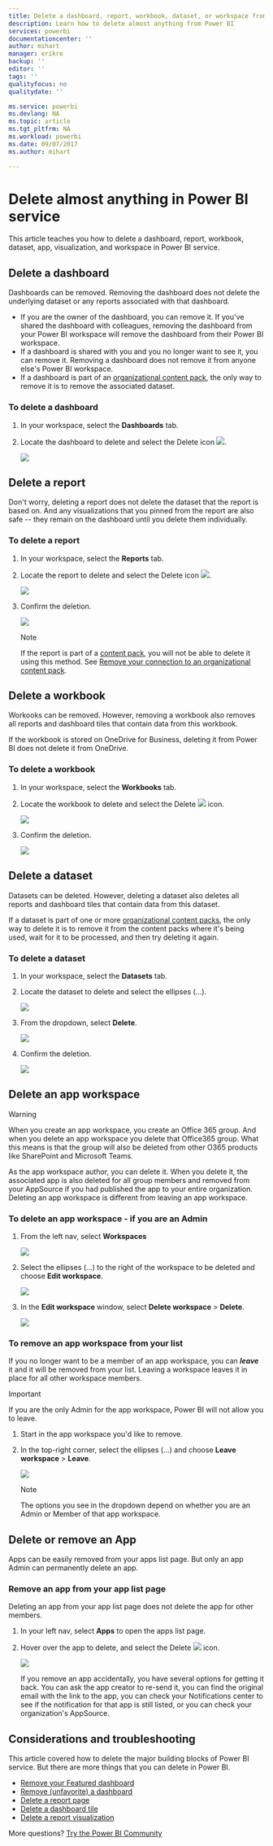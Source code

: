 ```yaml
---
title: Delete a dashboard, report, workbook, dataset, or workspace from Power BI
description: Learn how to delete almost anything from Power BI
services: powerbi
documentationcenter: ''
author: mihart
manager: erikre
backup: ''
editor: ''
tags: ''
qualityfocus: no
qualitydate: ''

ms.service: powerbi
ms.devlang: NA
ms.topic: article
ms.tgt_pltfrm: NA
ms.workload: powerbi
ms.date: 09/07/2017
ms.author: mihart

---
```

# Delete almost anything in Power BI service
This article teaches you how to delete a dashboard, report, workbook, dataset, app, visualization, and workspace in Power BI service.

## Delete a dashboard
Dashboards can be removed. Removing the dashboard does not delete the underlying dataset or any reports associated with that dashboard.

* If you are the owner of the dashboard, you can remove it. If you've shared the dashboard with colleagues, removing the dashboard from your Power BI workspace will remove the dashboard from their Power BI workspace.
* If a dashboard is shared with you and you no longer want to see it, you can remove it.  Removing a dashboard does not remove it from anyone else's Power BI workspace.
* If a dashboard is part of an [organizational content pack](powerbi-service-organizational-content-pack-delete.md), the only way to remove it is to remove the associated dataset.

### To delete a dashboard
1. In your workspace, select the **Dashboards** tab.
2. Locate the dashboard to delete and select the Delete icon ![](media/powerbi-service-delete/power-bi-delete-icon.png). 
   
    ![](media/powerbi-service-delete/power-bi-delete-dash.gif)

## Delete a report
Don't worry, deleting a report does not delete the dataset that the report is based on.  And any visualizations that you pinned from the report are also safe -- they remain on the dashboard until you delete them individually.

### To delete a report
1. In your workspace, select the **Reports** tab.
2. Locate the report to delete and select the Delete icon   ![](media/powerbi-service-delete/power-bi-delete-icon.png).   
   
    ![](media/powerbi-service-delete/power-bi-delete-reportnew.png)
3. Confirm the deletion.
   
   ![](media/powerbi-service-delete/power-bi-delete-report.png)
   
   > [!NOTE]
   > If the report is part of a [content pack](powerbi-service-organizational-content-packs-introduction.md), you will not be able to delete it using this method.  See [Remove your connection to an organizational content pack](powerbi-service-organizational-content-pack-delete.md).
   > 
   > 

## Delete a workbook
Workooks can be removed. However, removing a workbook also removes all reports and dashboard tiles that contain data from this workbook.

If the workbook is stored on OneDrive for Business, deleting it from Power BI does not delete it from OneDrive.

### To delete a workbook
1. In your workspace, select the **Workbooks** tab.
2. Locate the workbook to delete and select the Delete ![](media/powerbi-service-delete/power-bi-delete-report2.png) icon.
   
    ![](media/powerbi-service-delete/power-bi-delete-workbooknew.png)
3. Confirm the deletion.
   
   ![](media/powerbi-service-delete/power-bi-delete-confirm.png)

## Delete a dataset
Datasets can be deleted. However, deleting a dataset also deletes all reports and dashboard tiles that contain data from this dataset.

If a dataset is part of one or more [organizational content packs](powerbi-service-organizational-content-pack-delete.md), the only way to delete it is to remove it from the content packs where it's being used, wait for it to be processed, and then try deleting it again.

### To delete a dataset
1. In your workspace, select the **Datasets** tab.
2. Locate the dataset to delete and select the ellipses (...).  
   
    ![](media/powerbi-service-delete/power-bi-delete-datasetnew.png)
3. From the dropdown, select **Delete**.
   
   ![](media/powerbi-service-delete/power-bi-delete-datasetnew2.png)
4. Confirm the deletion.
   
   ![](media/powerbi-service-delete/power-bi-delete-dataset-confirm.png)

## Delete an app workspace
> [!WARNING]
> When you create an app workspace, you create an Office 365 group. And when you delete an app workspace you delete that Office365 group. What this means is that the group will also be deleted from other O365 products like SharePoint and Microsoft Teams. 
> 
> 

As the app workspace author, you can delete it. When you delete it, the associated app is also deleted for all group members and removed from your AppSource if you had published the app to your entire organization. Deleting an app workspace is different from leaving an app workspace.

### To delete an app workspace - if you are an Admin
1. From the left nav, select **Workspaces**
   
    ![](media/powerbi-service-delete/power-bi-delete-workspace.png)
2. Select the ellipses (...) to the right of the workspace to be deleted and choose **Edit workspace**.
   
   ![](media/powerbi-service-delete/power-bi-edit-workspace.png)
3. In the **Edit workspace** window, select **Delete workspace** > **Delete**.
   
    ![](media/powerbi-service-delete/power-bi-delete-workspace2.png)

### To remove an app workspace from your list
If you no longer want to be a member of an app workspace, you can ***leave*** it and it will be removed from your list. Leaving a workspace leaves it in place for all other workspace members.  

> [!IMPORTANT]
> If you are the only Admin for the app workspace, Power BI will not allow you to leave.
> 
> 

1. Start in the app workspace you'd like to remove.
2. In the top-right corner, select the ellipses (...) and choose **Leave workspace** > **Leave**.
   
      ![](media/powerbi-service-delete/power-bi-leave-workspace.png)
   
   > [!NOTE]
   > The options you see in the dropdown depend on whether you are an Admin or Member of that app workspace.
   > 
   > 

## Delete or remove an App
Apps can be easily removed from your apps list page. But only an app Admin can permanently delete an app.

### Remove an app from your app list page
Deleting an app from your app list page does not delete the app for other members.

1. In your left nav, select **Apps** to open the apps list page.
2. Hover over the app to delete, and select the Delete ![](media/powerbi-service-delete/power-bi-delete-report2.png)  icon.
   
   ![](media/powerbi-service-delete/power-bi-delete-app.png)
   
   If you remove an app accidentally, you have several options for getting it back.  You can ask the app creator to re-send it, you can find the original email with the link to the app, you can check your Notifications center to see if the notification for that app is still listed, or you can check your organization's AppSource.

## Considerations and troubleshooting
This article covered how to delete the major building blocks of Power BI service. But there are more things that you can delete in Power BI.  

* [Remove your Featured dashboard](powerbi-service-featured-dashboards.md#change-the-featured-dashboard)
* [Remove (unfavorite) a dashboard](powerbi-service-favorite-dashboards.md#unfavorite-a-dashboard)
* [Delete a report page](powerbi-service-delete-a-page-from-a-report.md)
* [Delete a dashboard tile](powerbi-service-edit-a-tile-in-a-dashboard.md)
* [Delete a report visualization](powerbi-service-delete-a-visualization.md)

More questions? [Try the Power BI Community](http://community.powerbi.com/) 

